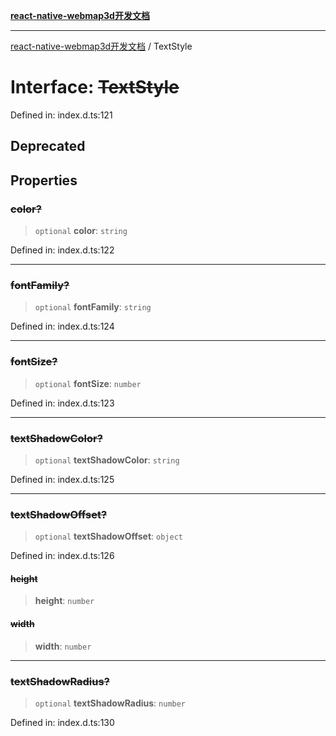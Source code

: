 [**react-native-webmap3d开发文档**](../README.md)

***

[react-native-webmap3d开发文档](../globals.md) / TextStyle

# Interface: ~~TextStyle~~

Defined in: index.d.ts:121

## Deprecated

## Properties

### ~~color?~~

> `optional` **color**: `string`

Defined in: index.d.ts:122

***

### ~~fontFamily?~~

> `optional` **fontFamily**: `string`

Defined in: index.d.ts:124

***

### ~~fontSize?~~

> `optional` **fontSize**: `number`

Defined in: index.d.ts:123

***

### ~~textShadowColor?~~

> `optional` **textShadowColor**: `string`

Defined in: index.d.ts:125

***

### ~~textShadowOffset?~~

> `optional` **textShadowOffset**: `object`

Defined in: index.d.ts:126

#### ~~height~~

> **height**: `number`

#### ~~width~~

> **width**: `number`

***

### ~~textShadowRadius?~~

> `optional` **textShadowRadius**: `number`

Defined in: index.d.ts:130
